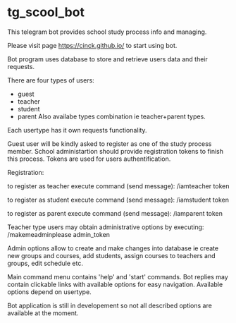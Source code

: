 # tg_scool_bot

This telegram bot provides school study process info and managing.

Please visit page https://cinck.github.io/ to start using bot.

Bot program uses database to store and retrieve users data and their requests.

There are four types of users:
- guest
- teacher
- student
- parent
Also availabe types combination ie teacher+parent types.

Each usertype has it own requests functionality.

Guest user will be kindly asked to register as one of the study process member.
School administartion should provide registration tokens to finish this process.
Tokens are used for users authentification.


Registration:

to register as teacher execute command (send message):
/iamteacher token

to register as student execute command (send message):
/iamstudent token

to register as parent execute command (send message):
/iamparent token

Teacher type users may obtain administrative options by executing:
/makemeadminplease admin_token

Admin options allow to create and make changes into database ie
create new groups and courses, add students, assign courses to teachers and groups, edit schedule etc.

Main command menu contains 'help' and 'start' commands.
Bot replies may contain clickable links with available options for easy navigation.
Available options depend on usertype.

Bot application is still in developement so not all described options are available at the moment.
